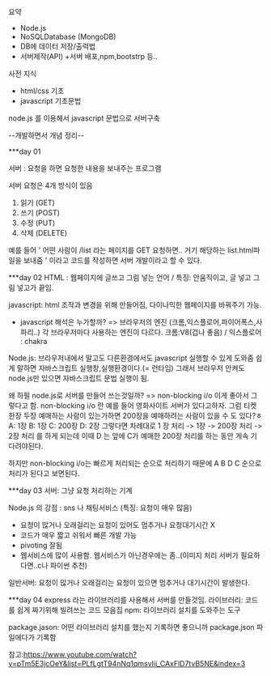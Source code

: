 요약
- Node.js
- NoSQLDatabase (MongoDB)
- DB에 데이터 저장/출력법
- 서버제작(API)
+서버 배포,npm,bootstrp 등..


사전 지식
- html/css 기초
- javascript 기초문법



node.js 를 이용해서 javascript 문법으로 서버구축





--개발하면서 개념 정리--


***day 01 

서버 :  요청을 하면 요청한 내용을 보내주는 프로그램

서버 요청은 4개 방식이 있음
1. 읽기 (GET)
2. 쓰기 (POST)
3. 수정 (PUT)
4. 삭제 (DELETE)

예를 들어 
' 어떤 사람이 /list 라는 페이지를 GET 요청하면..
거기 해당하는 list.html파일을 보내줌 ' 이라고 코드를 작성하면 서버 개발이라고 할 수 있다.



***day 02 
HTML : 웹페이지에 글쓰고 그림 넣는 언어 / 특징: 안움직이고, 글 넣고 그림 넣고가 끝임.

javascript: html 조작과 변경을 위해 만들어짐, 다이나믹한 웹페이지를 바꿔주기 가능.

- javascript 해석은 누가할까? => 브라우저의 엔진 (크롬,익스플로어,파이어폭스,사파리..)
각 브라우저마다 사용하는 엔진이 다르다.
크롬:V8(겁나 좋음) / 익스플로어 : chakra

Node.js: 브라우저내에서 말고도 다른환경에서도 javascript 실행할 수 있게 도와줌
쉽게 말하면 자바스크립트 실행창,실행환경이다.(= 런타임)
그래서 브라우저 안켜도 node.js만 있으면 자바스크립트 문법 실행이 됨.

왜 하필 node.js로 서버를 만들어 쓰는것일까?
=> non-blocking i/o 이게 좋아서 그렇다고 함.
non-blocking i/o 란
예를 들어 영화사이트 서버가 있다고하자.
그럼 티켓 한장 두장 예매하는 사람이 있는가하면 200장을 예매하려는 사람이 있을 수 도 있다?ㅎ 
A: 1장
B: 1장
C: 200장
D: 2장
그렇다면 차례대로 1 장 처리 -> 1장 -> 200장 처리 -> 2장 처리 를 하게 되는데 이때 D 는 앞에 C가 예매한 200장 처리를 하는 동안 게속 기다려야된다.

하지만 non-blocking i/o는 빠르게 처리되는 순으로 처리하기 때문에
A B D C 순으로 처리가 된다고 보면된다.

***day 03
서버: 그냥 요청 처리하는 기계

Node.js 의 강점 : sns 나 채팅서비스 (특징: 요청이 매우 많음)
+ 요청이 많거나 오래걸리는 요청이 있어도 멈추거나 요청대기시간 X
+ 코드가 매우 짧고 쉬워서 빠른 개발 가능
+ pivoting 잘됨
+ 웹서비스에 많이 사용함. 웹서비스가 아닌경우에는 좀..(이미지 처리 서버가 필요하다면..c나 파이썬 추천)

일반서버: 요청이 많거나 오래걸리는 요청이 있으면 멈추거나 대기시간이 발생한다.

***day 04
express 라는 라이브러리를 사용해서 서버를 만들것임.
라이브러리: 코드를 쉽게 짜기위해 빌려쓰는 코드 모음집
npm: 라이브러리 설치를 도와주는 도구

package.jason: 어떤 라이브러리 설치를 했는지 기록하면 좋으니까 package.json 파일에다가 기록함


참고:https://www.youtube.com/watch?v=pTm5E3jcOeY&list=PLfLgtT94nNq1qmsvIii_CAxFlD7tvB5NE&index=3